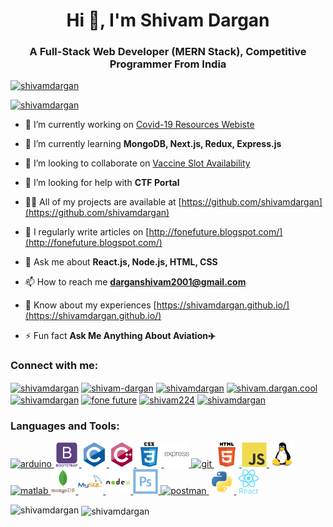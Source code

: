 <h1 align="center">Hi 👋, I'm Shivam Dargan</h1>
<h3 align="center">A Full-Stack Web Developer (MERN Stack), Competitive Programmer From India</h3>

<p align="left"> <a href="https://github.com/ryo-ma/github-profile-trophy"><img src="https://github-profile-trophy.vercel.app/?username=shivamdargan" alt="shivamdargan" /></a> </p>

<p align="left"> <a href="https://twitter.com/shivamdargan" target="blank"><img src="https://img.shields.io/twitter/follow/shivamdargan?logo=twitter&style=for-the-badge" alt="shivamdargan" /></a> </p>

- 🔭 I’m currently working on [Covid-19 Resources Webiste](https://github.com/shivamdargan/Covid-Resources)

- 🌱 I’m currently learning **MongoDB, Next.js, Redux, Express.js**

- 👯 I’m looking to collaborate on [Vaccine Slot Availability](https://github.com/shivamdargan/Vaccine-Slot-Availability)

- 🤝 I’m looking for help with **CTF Portal**

- 👨‍💻 All of my projects are available at [https://github.com/shivamdargan](https://github.com/shivamdargan)

- 📝 I regularly write articles on [http://fonefuture.blogspot.com/](http://fonefuture.blogspot.com/)

- 💬 Ask me about **React.js, Node.js, HTML, CSS**

- 📫 How to reach me **darganshivam2001@gmail.com**

- 📄 Know about my experiences [https://shivamdargan.github.io/](https://shivamdargan.github.io/)

- ⚡ Fun fact **Ask Me Anything About Aviation✈️**

<h3 align="left">Connect with me:</h3>
<p align="left">
<a href="https://twitter.com/shivamdargan" target="blank"><img align="center" src="https://raw.githubusercontent.com/rahuldkjain/github-profile-readme-generator/master/src/images/icons/Social/twitter.svg" alt="shivamdargan" height="30" width="40" /></a>
<a href="https://linkedin.com/in/shivam-dargan" target="blank"><img align="center" src="https://raw.githubusercontent.com/rahuldkjain/github-profile-readme-generator/master/src/images/icons/Social/linked-in-alt.svg" alt="shivam-dargan" height="30" width="40" /></a>
<a href="https://kaggle.com/shivamdargan" target="blank"><img align="center" src="https://raw.githubusercontent.com/rahuldkjain/github-profile-readme-generator/master/src/images/icons/Social/kaggle.svg" alt="shivamdargan" height="30" width="40" /></a>
<a href="https://fb.com/shivam.dargan.cool" target="blank"><img align="center" src="https://raw.githubusercontent.com/rahuldkjain/github-profile-readme-generator/master/src/images/icons/Social/facebook.svg" alt="shivam.dargan.cool" height="30" width="40" /></a>
<a href="https://instagram.com/shivamdargan" target="blank"><img align="center" src="https://raw.githubusercontent.com/rahuldkjain/github-profile-readme-generator/master/src/images/icons/Social/instagram.svg" alt="shivamdargan" height="30" width="40" /></a>
<a href="https://www.youtube.com/channel/UCNM3rM76Wwj8e9Evni26L7w" target="blank"><img align="center" src="https://raw.githubusercontent.com/rahuldkjain/github-profile-readme-generator/master/src/images/icons/Social/youtube.svg" alt="fone future" height="30" width="40" /></a>
<a href="https://www.codechef.com/users/shivam224" target="blank"><img align="center" src="https://cdn.jsdelivr.net/npm/simple-icons@3.1.0/icons/codechef.svg" alt="shivam224" height="30" width="40" /></a>
<a href="https://www.hackerrank.com/shivamdargan" target="blank"><img align="center" src="https://raw.githubusercontent.com/rahuldkjain/github-profile-readme-generator/master/src/images/icons/Social/hackerrank.svg" alt="shivamdargan" height="30" width="40" /></a>
</p>

<h3 align="left">Languages and Tools:</h3>
<p align="left"> <a href="https://www.arduino.cc/" target="_blank"> <img src="https://cdn.worldvectorlogo.com/logos/arduino-1.svg" alt="arduino" width="40" height="40"/> </a> <a href="https://getbootstrap.com" target="_blank"> <img src="https://raw.githubusercontent.com/devicons/devicon/master/icons/bootstrap/bootstrap-plain-wordmark.svg" alt="bootstrap" width="40" height="40"/> </a> <a href="https://www.cprogramming.com/" target="_blank"> <img src="https://raw.githubusercontent.com/devicons/devicon/master/icons/c/c-original.svg" alt="c" width="40" height="40"/> </a> <a href="https://www.w3schools.com/cpp/" target="_blank"> <img src="https://raw.githubusercontent.com/devicons/devicon/master/icons/cplusplus/cplusplus-original.svg" alt="cplusplus" width="40" height="40"/> </a> <a href="https://www.w3schools.com/css/" target="_blank"> <img src="https://raw.githubusercontent.com/devicons/devicon/master/icons/css3/css3-original-wordmark.svg" alt="css3" width="40" height="40"/> </a> <a href="https://expressjs.com" target="_blank"> <img src="https://raw.githubusercontent.com/devicons/devicon/master/icons/express/express-original-wordmark.svg" alt="express" width="40" height="40"/> </a> <a href="https://git-scm.com/" target="_blank"> <img src="https://www.vectorlogo.zone/logos/git-scm/git-scm-icon.svg" alt="git" width="40" height="40"/> </a> <a href="https://www.w3.org/html/" target="_blank"> <img src="https://raw.githubusercontent.com/devicons/devicon/master/icons/html5/html5-original-wordmark.svg" alt="html5" width="40" height="40"/> </a> <a href="https://developer.mozilla.org/en-US/docs/Web/JavaScript" target="_blank"> <img src="https://raw.githubusercontent.com/devicons/devicon/master/icons/javascript/javascript-original.svg" alt="javascript" width="40" height="40"/> </a> <a href="https://www.linux.org/" target="_blank"> <img src="https://raw.githubusercontent.com/devicons/devicon/master/icons/linux/linux-original.svg" alt="linux" width="40" height="40"/> </a> <a href="https://www.mathworks.com/" target="_blank"> <img src="https://upload.wikimedia.org/wikipedia/commons/2/21/Matlab_Logo.png" alt="matlab" width="40" height="40"/> </a> <a href="https://www.mongodb.com/" target="_blank"> <img src="https://raw.githubusercontent.com/devicons/devicon/master/icons/mongodb/mongodb-original-wordmark.svg" alt="mongodb" width="40" height="40"/> </a> <a href="https://www.mysql.com/" target="_blank"> <img src="https://raw.githubusercontent.com/devicons/devicon/master/icons/mysql/mysql-original-wordmark.svg" alt="mysql" width="40" height="40"/> </a> <a href="https://nodejs.org" target="_blank"> <img src="https://raw.githubusercontent.com/devicons/devicon/master/icons/nodejs/nodejs-original-wordmark.svg" alt="nodejs" width="40" height="40"/> </a> <a href="https://www.photoshop.com/en" target="_blank"> <img src="https://raw.githubusercontent.com/devicons/devicon/master/icons/photoshop/photoshop-line.svg" alt="photoshop" width="40" height="40"/> </a> <a href="https://postman.com" target="_blank"> <img src="https://www.vectorlogo.zone/logos/getpostman/getpostman-icon.svg" alt="postman" width="40" height="40"/> </a> <a href="https://www.python.org" target="_blank"> <img src="https://raw.githubusercontent.com/devicons/devicon/master/icons/python/python-original.svg" alt="python" width="40" height="40"/> </a> <a href="https://reactjs.org/" target="_blank"> <img src="https://raw.githubusercontent.com/devicons/devicon/master/icons/react/react-original-wordmark.svg" alt="react" width="40" height="40"/> </a> </p>

<p><img align="left" src="https://github-readme-stats.vercel.app/api/top-langs?username=shivamdargan&show_icons=true&locale=en&layout=compact" alt="shivamdargan" /></p>

<p>&nbsp;<img align="center" src="https://github-readme-stats.vercel.app/api?username=shivamdargan&show_icons=true&locale=en" alt="shivamdargan" /></p>

